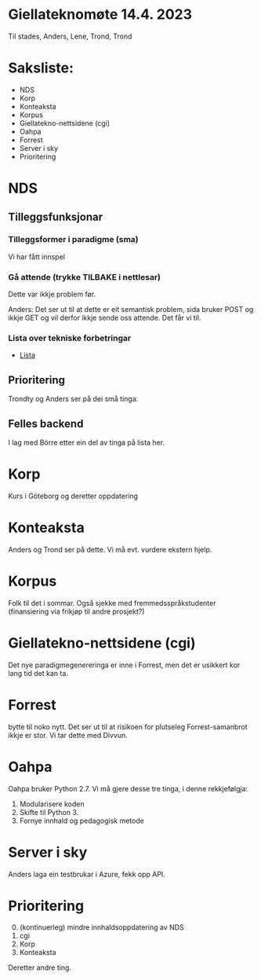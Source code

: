 # Giellateknomøte 14.4. 2023

Til stades, Anders, Lene, Trond, Trond

# Saksliste:

- NDS
- Korp
- Konteaksta
- Korpus
- Giellatekno-nettsidene (cgi)
- Oahpa
- Forrest
- Server i sky
- Prioritering


# NDS
## Tilleggsfunksjonar

### Tilleggsformer i paradigme (sma)
Vi har fått innspel

### Gå attende (trykke TILBAKE i nettlesar)
Dette var ikkje problem før. 

Anders: Det ser ut til at dette er eit semantisk problem, sida bruker POST og ikkje GET og vil derfor ikkje sende oss attende. Det får vi til.

### Lista over tekniske forbetringar
- [Lista](https://giellalt.github.io/dicts/NewFeatures.html)

## Prioritering
Trondty og Anders ser på dei små tinga.

## Felles backend

I lag med Börre etter ein del av tinga på lista her.

# Korp

Kurs i Göteborg og deretter oppdatering

# Konteaksta

Anders og Trond ser på dette. Vi må evt. vurdere ekstern hjelp.

# Korpus

Folk til det i sommar. Også sjekke med fremmedsspråkstudenter (finansiering via frikjøp til andre prosjekt?)

# Giellatekno-nettsidene (cgi)

Det nye paradigmegenereringa er inne i Forrest, men det er usikkert kor lang tid det kan ta.

# Forrest

bytte til noko nytt. Det ser ut til at risikoen for plutseleg Forrest-samanbrot ikkje er stor. Vi tar dette med Divvun.

#  Oahpa

Oahpa bruker Python 2.7. Vi må gjere desse tre tinga, i denne rekkjefølgja:

1. Modularisere koden
2. Skifte til Python 3.
3. Fornye innhald og pedagogisk metode


# Server i sky

Anders laga ein testbrukar i Azure, fekk opp API.

# Prioritering

0. (kontinuerleg) mindre innhaldsoppdatering av NDS
1. cgi
2. Korp
3. Konteaksta

Deretter andre ting.

